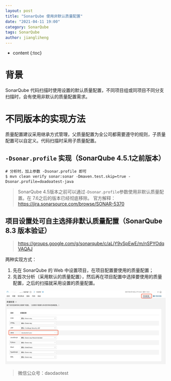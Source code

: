 ```yaml
---
layout: post
title: "SonarQube 使用非默认质量配置"
date: "2021-04-11 19:00"
category: SonarQube
tags: SonarQube
author: jiangliheng
---
```

* content
{:toc}



# 背景

SonarQube 代码扫描时使用设置的默认质量配置，不同项目组或同项目不同分支扫描时，会有使用非默认的质量配置需求。

# 不同版本的实现方法

质量配置建议采用继承方式管理，父质量配置为全公司都需要遵守的规则，子质量配置可以自定义。代码扫描时采用子质量配置。

## ```-Dsonar.profile``` 实现（SonarQube 4.5.1之前版本）

```
# 分析时，加上参数 -Dsonar.profile 即可
$ mvn clean verify sonar:sonar -Dmaven.test.skip=true -Dsonar.profile=doadoatest-java
```

> SonarQube 4.5版本之前可以通过```-Dsonar.profile```参数使用非默认质量配置。在 7.6之后的版本已经彻底移除。
> 官方解释：https://jira.sonarsource.com/browse/SONAR-5370

## 项目设置处可自主选择非默认质量配置（SonarQube 8.3 版本验证）

> https://groups.google.com/g/sonarqube/c/aLjY9vSpEwE/m/nSPYOdqVAQAJ

两种实现方式：
1. 先在 SonarQube 的 Web 中设置项目，在项目配置要使用的质量配置；
2. 先首次分析（采用默认的质量配置），然后再在项目配置中选择要使用的质量配置，之后的扫描就采用设置的质量配置。

![](/assets/images/sonar/16181383632343.jpg)

> 微信公众号：daodaotest
